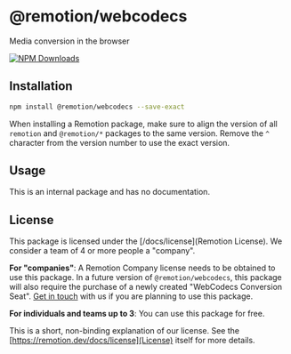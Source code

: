 # @remotion/webcodecs
 
Media conversion in the browser
 
[![NPM Downloads](https://img.shields.io/npm/dm/@remotion/webcodecs.svg?style=flat&color=black&label=Downloads)](https://npmcharts.com/compare/@remotion/webcodecs?minimal=true)
 
## Installation
 
```bash
npm install @remotion/webcodecs --save-exact
```
 
When installing a Remotion package, make sure to align the version of all `remotion` and `@remotion/*` packages to the same version.
Remove the `^` character from the version number to use the exact version.
 
## Usage
 
This is an internal package and has no documentation.

## License
This package is licensed under the [/docs/license](Remotion License).
We consider a team of 4 or more people a "company".

**For "companies"**: A Remotion Company license needs to be obtained to use this package.
In a future version of `@remotion/webcodecs`, this package will also require the purchase of a newly created "WebCodecs Conversion Seat". [Get in touch](https://remotion.dev/contact) with us if you are planning to use this package.

**For individuals and teams up to 3**: You can use this package for free.

This is a short, non-binding explanation of our license. See the [https://remotion.dev/docs/license](License) itself for more details.
